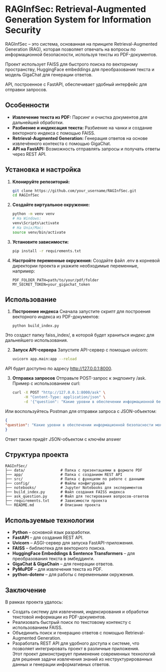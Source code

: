 # RAGInfSec: Retrieval-Augmented Generation System for Information Security

RAGInfSec – это система, основанная на принципе Retrieval-Augmented Generation (RAG), которая позволяет отвечать на вопросы по информационной безопасности, используя тексты из PDF-документов.  

Проект использует FAISS для быстрого поиска по векторному пространству, HuggingFace embeddings для преобразования текста и модель GigaChat для генерации ответов.  

API, построенное с FastAPI, обеспечивает удобный интерфейс для отправки запросов.  

## Особенности

- **Извлечение текста из PDF:** Парсинг и очистка документов для дальнейшей обработки.
- **Разбиение и индексация текста:** Разбиение на чанки и создание векторного индекса с помощью FAISS.
- **Retrieval-Augmented Generation:** Генерация ответов на основе извлечённого контекста с помощью GigaChat.
- **API на FastAPI:** Возможность отправлять запросы и получать ответы через REST API.

## Установка и настройка

1. **Клонируйте репозиторий:**
   ```bash
   git clone https://github.com/your_username/RAGInfSec.git
   cd RAGInfSec

2. **Создайте виртуальное окружение:**
   ```bash
   python -m venv venv
   # На Windows:
   venv\Scripts\activate
   # На Unix/Mac:
   source venv/bin/activate
   
3. **Установите зависимости:**

   ```bash
   pip install -r requirements.txt

4. **Настройте переменные окружения:**
Создайте файл .env в корневой директории проекта и укажите необходимые переменные, например:

   ```dotenv
   PDF_FOLDER_PATH=path/to/your/pdf/folder
   MY_SECRET_TOKEN=your_gigachat_token

## Использование
1. **Построение индекса**
Сначала запустите скрипт для построения векторного индекса из PDF-документов:

   ```
   python build_index.py
   
Это создаст папку faiss_index/, в которой будет храниться индекс для дальнейшего использования.

2. **Запуск API-сервера**
Запустите API-сервер с помощью uvicorn:

   ```bash
   uvicorn app.main:app --reload
   
API будет доступно по адресу http://127.0.0.1:8000.

3. **Отправка запросов**
Отправьте POST-запрос к эндпоинту /ask. Пример с использованием curl:

   ```bash
   curl -X POST "http://127.0.0.1:8000/ask" \
        -H "Content-Type: application/json" \
        -d '{"question": "Какие уровни в обеспечении информационной безопасности можно выделить?"}'

Или воспользуйтесь Postman для отправки запроса с JSON-объектом:

   ```json
   {
   "question": "Какие уровни в обеспечении информационной безопасности можно выделить?"
   }
   ```
Ответ также придёт JSON-объектом с ключём answer

## Структура проекта

    RAGInfSec/
    ├── data/                # Папка с презентациями в формате PDF
    ├── app/                 # Папка с созданием REST API
    ├── src/                 # Папка с функциям по работе с данными 
    ├── config/              # Файлы конфигураций
    ├── notebooks/           # Jupyter Notebooks для экспериментов
    ├── build_index.py       # Файл создания FAISS индекса
    ├── ask_question.py      # Файл для тестирования вопросов-ответов
    ├── requirements.txt     # Зависимости проекта
    └── README.md            # Описание проекта

## Используемые технологии

- **Python** – основной язык разработки.
- **FastAPI** – для создания REST API.
- **Uvicorn** – ASGI-сервер для запуска FastAPI-приложения.
- **FAISS** – библиотека для векторного поиска.
- **HuggingFace Embeddings & Sentence Transformers** – для преобразования текста в эмбеддинги.
- **GigaChat & GigaChain** – для генерации ответов.
- **PyMuPDF** – для извлечения текста из PDF.
- **python-dotenv** – для работы с переменными окружения.

## Заключение
В рамках проекта удалось:
 - Создать систему для извлечения, индексирования и обработки текстовой информации из PDF-документов.
 - Реализовать быстрый поиск по текстовому контексту с использованием FAISS.
 - Объединить поиск и генерацию ответов с помощью Retrieval-Augmented Generation.
 - Разработать REST API для удобного доступа к системе, что позволяет интегрировать проект в различные приложения.  
Этот проект демонстрирует применение современных технологий для решения задачи извлечения знаний из неструктурированных данных и генерации информативных ответов.


